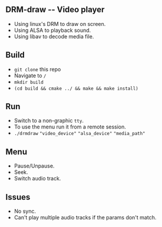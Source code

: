 ## DRM-draw -- Video player

* Using linux's DRM to draw on screen.
* Using ALSA to playback sound.
* Using libav to decode media file.

## Build

* `git clone` this repo
* Navigate to `/`
* `mkdir build`
* `(cd build && cmake ../ && make && make install)`

## Run

* Switch to a non-graphic `tty`.
* To use the menu run it from a remote session.
* `./drmdraw` `"video_device"` `"alsa_device"` `"media_path"`

## Menu

* Pause/Unpause.
* Seek.
* Switch audio track.

## Issues

* No sync.
* Can't play multiple audio tracks if the params don't match.